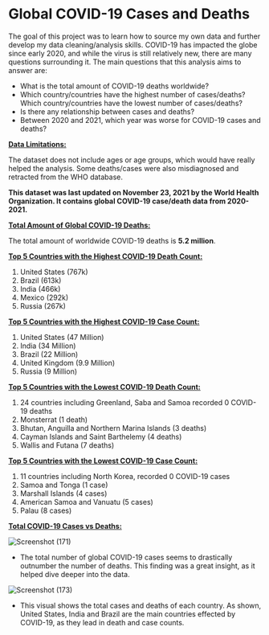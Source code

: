 # Global COVID-19 Cases and Deaths

The goal of this project was to learn how to source my own data and further develop my data cleaning/analysis skills. COVID-19 has impacted the globe since early 2020, and while the virus is still relatively new, there are many questions surrounding it. The main questions that this analysis aims to answer are:

- What is the total amount of COVID-19 deaths worldwide?
- Which country/countries have the highest number of cases/deaths? Which country/countries have the lowest number of cases/deaths?
- Is there any relationship between cases and deaths?
- Between 2020 and 2021, which year was worse for COVID-19 cases and deaths?



**<ins>Data Limitations:<ins/>**
  
The dataset does not include ages or age groups, which would have really helped the analysis. Some deaths/cases were also misdiagnosed and retracted from the WHO database.

  
  **This dataset was last updated on November 23, 2021 by the World Health Organization. It contains global COVID-19 case/death data from 2020-2021.**

**<ins>Total Amount of Global COVID-19 Deaths:<ins/>**
  
 The total amount of worldwide COVID-19 deaths is **5.2 million**.
  
**<ins>Top 5 Countries with the Highest COVID-19 Death Count:<ins/>**
  
1. United States (767k)
2. Brazil (613k)
3. India (466k)
4. Mexico (292k)
5. Russia (267k)
  
**<ins>Top 5 Countries with the Highest COVID-19 Case Count:<ins/>**
  
1. United States (47 Million)
2. India (34 Million)
3. Brazil (22 Million)
4. United Kingdom (9.9 Million)
5. Russia (9 Million)
  
 
  **<ins>Top 5 Countries with the Lowest COVID-19 Death Count:<ins/>**
  
1. 24 countries including Greenland, Saba and Samoa recorded 0 COVID-19 deaths
2. Monsterrat (1 death)
3. Bhutan, Anguilla and Northern Marina Islands (3 deaths)
4. Cayman Islands and Saint Barthelemy (4 deaths)
5. Wallis and Futana (7 deaths)
  
  
**<ins>Top 5 Countries with the Lowest COVID-19 Case Count:<ins/>**
  
1. 11 countries including North Korea, recorded 0 COVID-19 cases
2. Samoa and Tonga (1 case)
3. Marshall Islands (4 cases)
4. American Samoa and Vanuatu (5 cases)
5. Palau (8 cases)

  
**<ins>Total COVID-19 Cases vs Deaths:<ins/>**
  

  ![Screenshot (171)](https://user-images.githubusercontent.com/93872864/144759919-9e8290de-2ab1-4514-a7d7-842ead80b044.png)

  
 - The total number of global COVID-19 cases seems to drastically outnumber the number of deaths. This finding was a great insight, as it helped dive deeper into the data.
  
 
 ![Screenshot (173)](https://user-images.githubusercontent.com/93872864/144794218-7cb5ff99-a864-496b-a5e5-6af730ef8d8b.png)

  
 - This visual shows the total cases and deaths of each country. As shown, United States, India and Brazil are the main countries effected by COVID-19, as they lead in death and case counts.
  

  
  
  
  
 



